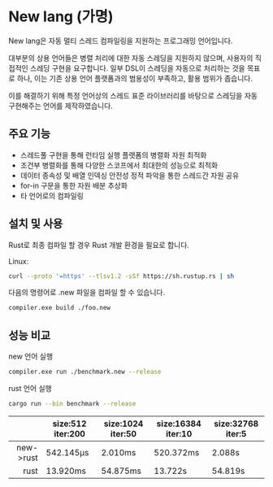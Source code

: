 # New lang (가명)
New lang은 자동 멀티 스레드 컴파일링을 지원하는 프로그래밍 언어입니다.

대부분의 상용 언어들은 병렬 처리에 대한 자동 스레딩을 지원하지 않으며, 사용자의 직접적인 스레딩 구현을 요구합니다. 일부 DSL이 스레딩을 자동으로 처리하는 것을 목표로 하나, 이는 기존 상용 언어 플랫폼과의 범용성이 부족하고, 활용 범위가 좁습니다.

이를 해결하기 위해 특정 언어상의 스레드 표준 라이브러리를 바탕으로 스레딩을 자동 구현해주는 언어를 제작하였습니다.

## 주요 기능
- 스레드풀 구현을 통해 런타임 실행 플랫폼의 병렬화 자원 최적화
- 조건부 병렬화를 통해 다양한 스코프에서 최대한의 성능으로 최적화
- 데이터 종속성 및 배열 인덱싱 안전성 정적 파악을 통한 스레드간 자원 공유
- for-in 구문을 통한 자원 배분 추상화
- 타 언어로의 컴파일링

## 설치 및 사용
Rust로 최종 컴파일 할 경우 Rust 개발 환경을 필요로 합니다.

Linux:
```sh
curl --proto '=https' --tlsv1.2 -sSf https://sh.rustup.rs | sh
```

다음의 명령어로 .new 파일을 컴파일 할 수 있습니다.

```sh
compiler.exe build ./foo.new
```

## 성능 비교
new 언어 실행
```sh
compiler.exe run ./benchmark.new --release
```

rust 언어 실행
```sh
cargo run --bin benchmark --release
```

||size:512 iter:200|size:1024 iter:50|size:16384 iter:10|size:32768 iter:5|
|---:|---|---|---|---|
|new->rust|542.145µs|2.010ms|520.372ms|2.088s|
|rust|13.920ms|54.875ms|13.722s|54.819s|
